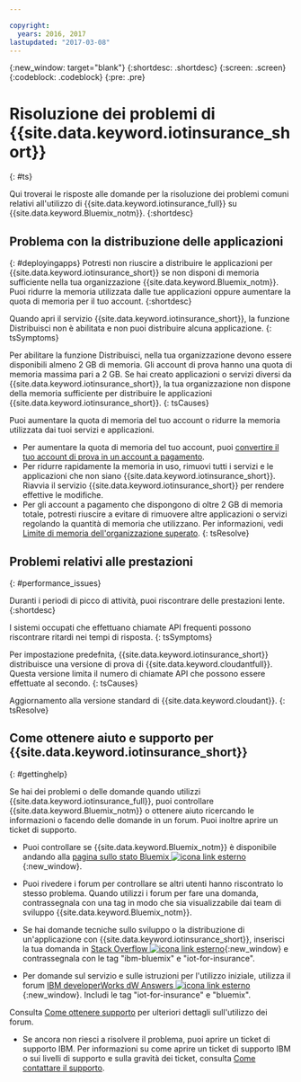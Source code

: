 ```yaml
---

copyright:
  years: 2016, 2017
lastupdated: "2017-03-08"
---
```


<!-- Common attributes used in the template are defined as follows: -->
{:new_window: target="blank"}
{:shortdesc: .shortdesc}
{:screen: .screen}
{:codeblock: .codeblock}
{:pre: .pre}


# Risoluzione dei problemi di {{site.data.keyword.iotinsurance_short}}
{: #ts}

Qui troverai le risposte alle domande per la risoluzione dei problemi comuni relativi all'utilizzo di {{site.data.keyword.iotinsurance_full}} su {{site.data.keyword.Bluemix_notm}}.
{:shortdesc}

## Problema con la distribuzione delle applicazioni
{: #deployingapps}
Potresti non riuscire a distribuire le applicazioni per {{site.data.keyword.iotinsurance_short}} se non disponi di memoria sufficiente nella tua organizzazione {{site.data.keyword.Bluemix_notm}}. Puoi ridurre la memoria utilizzata dalle tue applicazioni oppure aumentare la quota di memoria per il tuo account.
{:shortdesc}

Quando apri il servizio {{site.data.keyword.iotinsurance_short}}, la funzione Distribuisci non è abilitata e non puoi distribuire alcuna applicazione.
{: tsSymptoms}

Per abilitare la funzione Distribuisci, nella tua organizzazione devono essere disponibili almeno 2 GB di memoria. Gli account di prova hanno una quota di memoria massima pari a 2 GB. Se hai creato applicazioni o servizi diversi da {{site.data.keyword.iotinsurance_short}}, la tua organizzazione non dispone della memoria sufficiente per distribuire le applicazioni {{site.data.keyword.iotinsurance_short}}.
{: tsCauses}

Puoi aumentare la quota di memoria del tuo account o ridurre la memoria utilizzata dai tuoi servizi e applicazioni.
- Per aumentare la quota di memoria del tuo account, puoi [convertire il tuo account di prova in un account a pagamento](https://console.ng.bluemix.net/docs/pricing/index.html#pay-accounts).
- Per ridurre rapidamente la memoria in uso, rimuovi tutti i servizi e le applicazioni che non siano {{site.data.keyword.iotinsurance_short}}. Riavvia il servizio {{site.data.keyword.iotinsurance_short}} per rendere effettive le modifiche.
- Per gli account a pagamento che dispongono di oltre 2 GB di memoria totale, potresti riuscire a evitare di rimuovere altre applicazioni o servizi regolando la quantità di memoria che utilizzano. Per informazioni, vedi [Limite di memoria dell'organizzazione superato](https://console.ng.bluemix.net/docs/troubleshoot/ts_apps.html#ts_outofmemory).
{: tsResolve}

## Problemi relativi alle prestazioni
{: #performance_issues}

Duranti i periodi di picco di attività, puoi riscontrare delle prestazioni lente.
{:shortdesc}

I sistemi occupati che effettuano chiamate API frequenti possono riscontrare ritardi nei tempi di risposta.
{: tsSymptoms}

Per impostazione predefnita, {{site.data.keyword.iotinsurance_short}} distribuisce una versione di prova di {{site.data.keyword.cloudantfull}}. Questa versione limita il numero di chiamate API che possono essere effettuate al secondo.
{: tsCauses}

Aggiornamento alla versione standard di {{site.data.keyword.cloudant}}.
{: tsResolve}

## Come ottenere aiuto e supporto per {{site.data.keyword.iotinsurance_short}}
{: #gettinghelp}

Se hai dei problemi o delle domande quando utilizzi
{{site.data.keyword.iotinsurance_full}}, puoi controllare {{site.data.keyword.Bluemix_notm}} o ottenere aiuto ricercando le informazioni o facendo delle domande in un forum. Puoi inoltre aprire un ticket di supporto.

- Puoi controllare se {{site.data.keyword.Bluemix_notm}} è disponibile andando alla [pagina sullo stato Bluemix ![icona link esterno](../../icons/launch-glyph.svg)](https://developer.ibm.com/bluemix/support/#status){:new_window}.

- Puoi rivedere i forum per controllare se altri utenti hanno riscontrato lo stesso problema. Quando utilizzi i forum per fare una domanda, contrassegnala con una tag in modo che sia visualizzabile dai team di sviluppo {{site.data.keyword.Bluemix_notm}}.
  <!--Insert the appropriate Stack Overflow tag for your service for <service_keyword> in URL and text below:  -->
- Se hai domande tecniche sullo sviluppo o la distribuzione di un'applicazione con {{site.data.keyword.iotinsurance_short}}, inserisci la tua domanda in [Stack Overflow ![icona link esterno](../../icons/launch-glyph.svg)](http://stackoverflow.com/search?q=iot-insurance+ibm-bluemix){:new_window} e contrassegnala con le tag "ibm-bluemix" e "iot-for-insurance".
<!--Insert the appropriate dW Answers tag for your service for <service_keyword> in URL below:  -->
- Per domande sul servizio e sulle istruzioni per l'utilizzo iniziale, utilizza il forum [IBM developerWorks dW Answers ![icona link esterno](../../icons/launch-glyph.svg)](https://developer.ibm.com/answers/topics/iot-insurance/?smartspace=bluemix){:new_window}. Includi le tag "iot-for-insurance" e "bluemix".

Consulta [Come ottenere supporto](https://www.{DomainName}/docs/support/index.html#getting-help) per ulteriori dettagli sull'utilizzo dei forum.

- Se ancora non riesci a risolvere il problema, puoi aprire un ticket di supporto IBM. Per informazioni su come aprire un ticket di supporto IBM o sui livelli di supporto e sulla gravità dei ticket, consulta
[Come contattare il supporto](../support/index.html#contacting-support).

